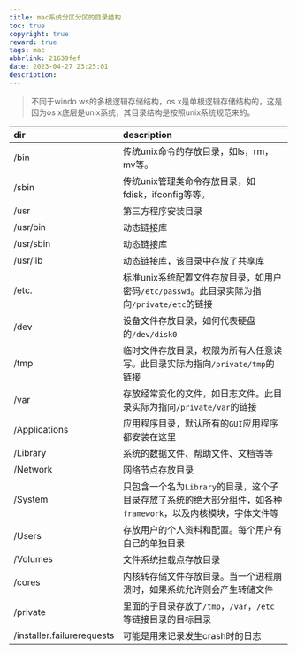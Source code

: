 ```yaml
---
title: mac系统分区分区的目录结构
toc: true
copyright: true
reward: true
tags: mac
abbrlink: 21639fef
date: 2023-04-27 23:25:01
description:
---
```


>不同于windo ws的多根逻辑存储结构，os x是单根逻辑存储结构的，这是因为os x底层是unix系统，其目录结构是按照unix系统规范来的。
<!--more-->


| dir                        | description                                                       |
|:---------------------------|:------------------------------------------------------------------|
| /bin                       | 传统unix命令的存放目录，如ls，rm，mv等。                                         |
| /sbin                      | 传统unix管理类命令存放目录，如fdisk，ifconfig等等。                                |
| /usr                       | 第三方程序安装目录                                                         |
| /usr/bin                   | 动态链接库                                                             |
 | /usr/sbin                  | 动态链接库                                                             |
| /usr/lib                   | 动态链接库，该目录中存放了共享库                                                  |
| /etc.                      | 标准unix系统配置文件存放目录，如用户密码`/etc/passwd`。此目录实际为指向`/private/etc`的链接     |
| /dev                       | 设备文件存放目录，如何代表硬盘的`/dev/disk0`                                      |
| /tmp                       | 临时文件存放目录，权限为所有人任意读写。此目录实际为指向`/private/tmp`的链接                     |
| /var                       | 存放经常变化的文件，如日志文件。此目录实际为指向`/private/var`的链接                         |
| /Applications              | 应用程序目录，默认所有的`GUI`应用程序都安装在这里                                       |
| /Library                   | 系统的数据文件、帮助文件、文档等等                                                 |
| /Network                   | 网络节点存放目录                                                          |
| /System                    | 只包含一个名为`Library`的目录，这个子目录存放了系统的绝大部分组件，如各种`framework`，以及内核模块，字体文件等 |
| /Users                     | 存放用户的个人资料和配置。每个用户有自己的单独目录                                         |
| /Volumes                   | 文件系统挂载点存放目录                                                       |
| /cores                     | 内核转存储文件存放目录。当一个进程崩溃时，如果系统允许则会产生转储文件                               |
| /private                   | 里面的子目录存放了`/tmp`，`/var`，`/etc`等链接目录的目标目录                           | 
| /installer.failurerequests | 可能是用来记录发生crash时的日志                                                |
